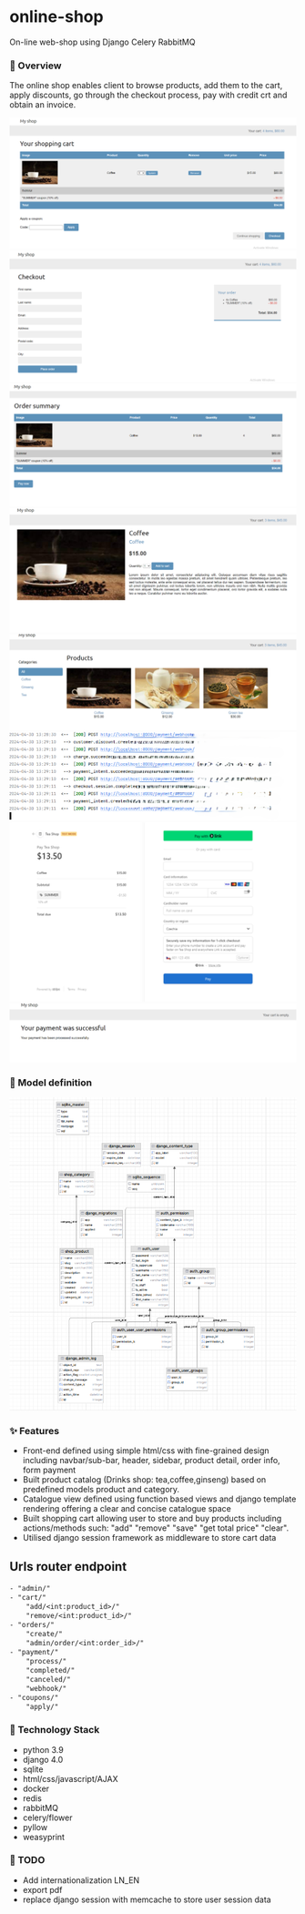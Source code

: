 # online-shop
On-line web-shop using Django Celery RabbitMQ

### 🚀 Overview
The online shop enables client to browse products, add them to the cart, apply discounts,
go through the checkout process, pay with credit crt and obtain an invoice.

![cart1.png](myshop%2Fshop%2Fstatic%2Fscreenshots%2Fcart1.png)
![cart2.png](myshop%2Fshop%2Fstatic%2Fscreenshots%2Fcart2.png)
![checkot.png](myshop%2Fshop%2Fstatic%2Fscreenshots%2Fcheckot.png)
![main2.png](myshop%2Fshop%2Fstatic%2Fscreenshots%2Fmain2.png)
![main_1.png](myshop%2Fshop%2Fstatic%2Fscreenshots%2Fmain_1.png)
![payment_confirmations_logs.png](myshop%2Fshop%2Fstatic%2Fscreenshots%2Fpayment_confirmations_logs.png)
![stripe.png](myshop%2Fshop%2Fstatic%2Fscreenshots%2Fstripe.png)
![successful.png](myshop%2Fshop%2Fstatic%2Fscreenshots%2Fsuccessful.png)

### 🍁 Model definition
![model.png](myshop%2Fshop%2Fstatic%2Fscreenshots%2Fmodel.png)

### ✨ Features
- Front-end defined using simple html/css with fine-grained design including navbar/sub-bar, header, sidebar, 
product detail, order info, form payment
- Built product catalog (Drinks shop: tea,coffee,ginseng) based on predefined models product and category.
- Catalogue view defined using function based views and django template rendering offering a clear and concise 
catalogue space
- Built shopping cart allowing user to store and buy products including actions/methods such: "add" "remove"
"save" "get total price" "clear". 
- Utilised django session framework as middleware to store cart data

## Urls router endpoint

    - "admin/"
    - "cart/"
        "add/<int:product_id>/"
        "remove/<int:product_id>/"
    - "orders/"
        "create/"
        "admin/order/<int:order_id>/"
    - "payment/"
        "process/"
        "completed/"
        "canceled/"
        "webhook/"
    - "coupons/"
        "apply/"


### 🚀 Technology Stack
- python 3.9
- django 4.0
- sqlite
- html/css/javascript/AJAX
- docker
- redis
- rabbitMQ
- celery/flower
- pyllow
- weasyprint


### 🔎 TODO
- Add internationalization LN_EN
- export pdf
- replace django session with memcache to store user session data